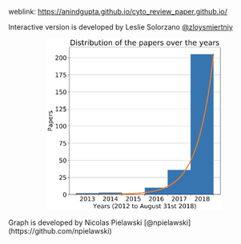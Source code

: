 weblink: https://anindgupta.github.io/cyto_review_paper.github.io/

Interactive version is developed by Leslie Solorzano [@zloysmiertniy](https://github.com/zloysmiertniy)

<p align="center">
  <img src="distribution.png" width="350" title="hover text">
</p>
Graph is developed by Nicolas Pielawski [@npielawski](https://github.com/npielawski)
